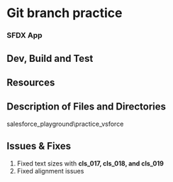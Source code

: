 # Git branch practice
>
### SFDX App

## Dev, Build and Test

## Resources

## Description of Files and Directories
salesforce_playground\practice_vsforce

## Issues & Fixes
1. Fixed text sizes with **cls_017, cls_018, and cls_019**
2. Fixed alignment issues 
